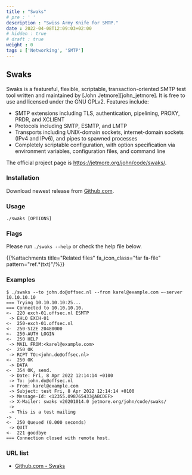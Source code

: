 ```yaml
---
title : "Swaks"
# pre : ' '
description : "Swiss Army Knife for SMTP."
date : 2022-04-08T12:09:03+02:00
# hidden : true
# draft : true
weight : 0
tags : ['Networking', 'SMTP']
---
```


## Swaks

Swaks is a featureful, flexible, scriptable, transaction-oriented SMTP test tool written and maintained by [John Jetmore][john_jetmore].  It is free to use and licensed under the GNU GPLv2. Features include:

* SMTP extensions including TLS, authentication, pipelining, PROXY, PRDR, and XCLIENT
* Protocols including SMTP, ESMTP, and LMTP
* Transports including UNIX-domain sockets, internet-domain sockets (IPv4 and IPv6), and pipes to spawned processes
* Completely scriptable configuration, with option specification via environment variables, configuration files, and command line

The official project page is <https://jetmore.org/john/code/swaks/>.

### Installation

Download newest release from [Github.com](https://github.com/jetmore/swaks/releases).

### Usage

```plain
./swaks [OPTIONS]
```

### Flags

Please run `./swaks --help` or check the help file below.

{{%attachments title="Related files" fa_icon_class="far fa-file" pattern="ref.*(txt)"/%}}

### Examples

```plain
$ ./swaks --to john.do@offsec.nl --from karel@example.com –-server 10.10.10.10
=== Trying 10.10.10.10:25...
=== Connected to 10.10.10.10.
<-  220 exch-01.offsec.nl ESMTP
 -> EHLO EXCH-01
<-  250-exch-01.offsec.nl
<-  250-SIZE 20480000
<-  250-AUTH LOGIN
<-  250 HELP
 -> MAIL FROM:<karel@example.com>
<-  250 OK
 -> RCPT TO:<john.do@offsec.nl>
<-  250 OK
 -> DATA
<-  354 OK, send.
 -> Date: Fri, 8 Apr 2022 12:14:14 +0100
 -> To: john.do@offsec.nl
 -> From: karel@example.com
 -> Subject: test Fri, 8 Apr 2022 12:14:14 +0100
 -> Message-Id: <12355.098765433@ABCDEF>
 -> X-Mailer: swaks v20201014.0 jetmore.org/john/code/swaks/
 ->
 -> This is a test mailing
-> .
<-  250 Queued (0.000 seconds)
 -> QUIT
<-  221 goodbye
=== Connection closed with remote host.
```

### URL list

* [Github.com - Swaks](https://github.com/jetmore/swaks)
